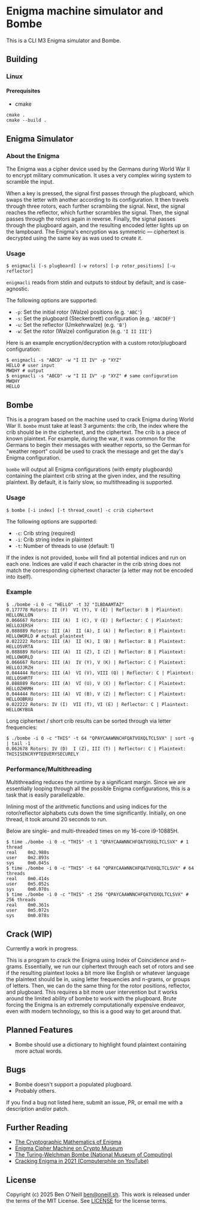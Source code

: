 # Enigma machine simulator and Bombe

This is a CLI M3 Enigma simulator and Bombe.

## Building

### Linux

#### Prerequisites

* cmake

```shell
cmake .
cmake --build .
```

## Enigma Simulator

### About the Enigma

The Enigma was a cipher device used by the Germans during World War II to encrypt military communication.
It uses a very complex wiring system to scramble the input.

When a key is pressed, the signal first passes through the plugboard, which swaps the letter with another according
to its configuration. It then travels through three rotors, each further scrambling the signal. Next, the signal
reaches the reflector, which further scrambles the signal. Then, the signal passes through the rotors again in reverse.
Finally, the signal passes through the plugboard again, and the resulting encoded letter lights up on the lampboard.
The Enigma's encryption was symmetric &mdash; ciphertext is decrypted using the same key as was used to create it.

### Usage

```shell
$ enigmacli [-s plugboard] [-w rotors] [-p rotor_positions] [-u reflector]
```

`enigmacli` reads from stdin and outputs to stdout by default, and is case-agnostic.

The following options are supported:

* `-p`: Set the initial rotor (Walze) positions (e.g. `'ABC'`)
* `-s`: Set the plugboard (Steckerbrett) configuration (e.g. `'ABCDEF'`)
* `-u`: Set the reflector (Umkehrwalze) (e.g. `'B'`)
* `-w`: Set the rotor (Walze) configuration (e.g. `'I II III'`)

Here is an example encryption/decryption with a custom rotor/plugboard configuration:

```shell
$ enigmacli -s "ABCD" -w "I II IV" -p "XYZ"
HELLO # user input
MWQHY # output
$ enigmacli -s "ABCD" -w "I II IV" -p "XYZ" # same configuration
MWQHY
HELLO
```

## Bombe

This is a program based on the machine used to crack Enigma during World War II.
`bombe` must take at least 3 arguments: the crib, the index where the crib should be in
the ciphertext, and the ciphertext. The crib is a piece of known plaintext. For example,
during the war, it was common for the Germans to begin their messages with weather reports,
so the German for "weather report" could be used to crack the message and get the
day's Enigma configuration.

`bombe` will output all Enigma configurations (with empty plugboards) containing the plaintext
crib string at the given index, and the resulting plaintext. By default, it is fairly slow,
so multithreading is supported.

### Usage

```shell
$ bombe [-i index] [-t thread_count] -c crib ciphertext
```

The following options are supported:

* `-c`: Crib string (required)
* `-i`: Crib string index in plaintext
* `-t`: Number of threads to use (default: 1)

If the index is not provided, `bombe` will find all potential indices and run on
each one. Indices are valid if each character in the crib string does not match
the corresponding ciphertext character (a letter may not be encoded into itself).

### Example

```shell
$ ./bombe -i 0 -c "HELLO" -t 32 "ILBDAAMTAZ"
0.177778 Rotors: II (F)  VI (Y), V (E) | Reflector: B | Plaintext: HELLONLLON
0.066667 Rotors: III (A)  I (C), V (E) | Reflector: C | Plaintext: HELLOJERSH
0.088889 Rotors: III (A)  II (A), I (A) | Reflector: B | Plaintext: HELLOWORLD # actual plaintext
0.022222 Rotors: III (A)  II (K), I (B) | Reflector: B | Plaintext: HELLOSVRTA
0.088889 Rotors: III (A)  II (Z), I (Z) | Reflector: B | Plaintext: HELLOWORLD
0.066667 Rotors: III (A)  IV (Y), V (K) | Reflector: C | Plaintext: HELLOJJRZH
0.044444 Rotors: III (A)  VI (V), VIII (Q) | Reflector: C | Plaintext: HELLOSHRTF
0.088889 Rotors: III (A)  VI (U), V (X) | Reflector: C | Plaintext: HELLOZHRMH
0.044444 Rotors: III (A)  VI (B), V (Z) | Reflector: C | Plaintext: HELLOOBRXU
0.022222 Rotors: IV (I)  VII (T), VI (E) | Reflector: C | Plaintext: HELLOKYBUA
```

Long ciphertext / short crib results can be sorted through via letter frequencies:

```shell
$ ./bombe -i 0 -c "THIS" -t 64 "QPAYCAAWNNCHFQATVOXQLTCLSVX" | sort -g | tail -1
0.062678 Rotors: IV (D)  I (Z), III (T) | Reflector: C | Plaintext: THISISENCRYPTEDVERYSECURELY
```

### Performance/Multithreading

Multithreading reduces the runtime by a significant margin. Since we are
essentially looping through all the possible Enigma configurations, this is a
task that is easily parallelizable.

Inlining most of the arithmetic functions and using indices for the rotor/reflector
alphabets cuts down the time significantly. Initially, on one thread, it took
around 20 seconds to run.

Below are single- and multi-threaded times on my 16-core i9-10885H.

```shell
$ time ./bombe -i 0 -c "THIS" -t 1 "QPAYCAAWNNCHFQATVOXQLTCLSVX" # 1 thread
real    0m2.980s
user    0m2.893s
sys     0m0.045s
$ time ./bombe -i 0 -c "THIS" -t 64 "QPAYCAAWNNCHFQATVOXQLTCLSVX" # 64 threads
real    0m0.414s
user    0m5.052s
sys     0m0.070s
$ time ./bombe -i 0 -c "THIS" -t 256 "QPAYCAAWNNCHFQATVOXQLTCLSVX" # 256 threads
real    0m0.361s
user    0m5.072s
sys     0m0.078s
```

## Crack (WIP)

Currently a work in progress.

This is a program to crack the Enigma using Index of Coincidence and n-grams.
Essentially, we run our ciphertext through each set of rotors and see if the resulting
plaintext looks a bit more like English or whatever language the plaintext should be in,
using letter frequencies and n-grams, or groups of letters. Then, we can do the same thing
for the rotor positions, reflector, and plugboard. This requires a bit more user intervention
but it works around the limited ability of bombe to work with the plugboard. Brute forcing the
Enigma is an extremely computationally expensive endeavor, even with modern technology, so this
is a good way to get around that.

## Planned Features

* Bombe should use a dictionary to highlight found plaintext containing more actual words.

## Bugs

* Bombe doesn't support a populated plugboard.
* Probably others.

If you find a bug not listed here, submit an issue, PR, or email me with a
description and/or patch.

## Further Reading

* [The Cryptographic Mathematics of Enigma](https://www.nsa.gov/portals/75/documents/about/cryptologic-heritage/historical-figures-publications/publications/wwii/CryptoMathEnigma_Miller.pdf)
* [Enigma Cipher Machine on Crypto Museum](https://www.cryptomuseum.com/crypto/enigma/index.htm)
* [The Turing-Welchman Bombe (National Museum of Computing)](https://www.tnmoc.org/bombe)
* [Cracking Enigma in 2021 (Computerphile on YouTube)](https://youtu.be/RzWB5jL5RX0)

## License

Copyright (c) 2025 Ben O'Neill <ben@oneill.sh>. This work is released under the
terms of the MIT License. See [LICENSE](LICENSE) for the license terms.
